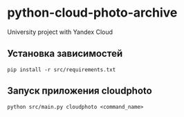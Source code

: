 # python-cloud-photo-archive
University project with Yandex Cloud

## Установка зависимостей
`pip install -r src/requirements.txt`

## Запуск приложения cloudphoto
`python src/main.py cloudphoto <command_name>`
